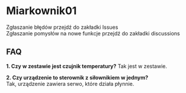 # Miarkownik01
Zgłaszanie błędów przejdź do zakładki Issues<br>
Zgłaszanie pomysłów na nowe funkcje przejdź do zakładki discussions<br>

<h2>FAQ</h2>
<b>1. Czy w zestawie jest czujnik temperatury?</b>  
  Tak jest w zestawie.

<b>2. Czy urządzenie to sterownik z siłownikiem w jednym?</b>  
Tak, urządzenie zawiera serwo, które działa płynnie.
